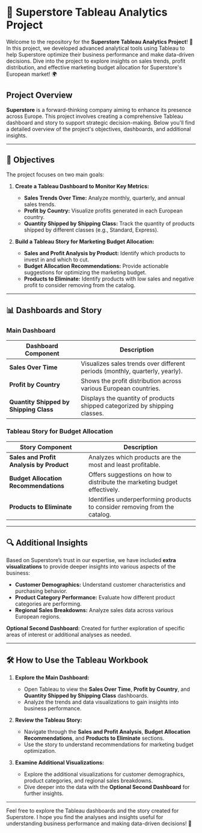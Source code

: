 # 🚀 Superstore Tableau Analytics Project

Welcome to the repository for the **Superstore Tableau Analytics Project**! 🌟  
In this project, we developed advanced analytical tools using Tableau to help Superstore optimize their business performance and make data-driven decisions. Dive into the project to explore insights on sales trends, profit distribution, and effective marketing budget allocation for Superstore's European market! 🌍

## Project Overview

**Superstore** is a forward-thinking company aiming to enhance its presence across Europe. This project involves creating a comprehensive Tableau dashboard and story to support strategic decision-making. Below you'll find a detailed overview of the project's objectives, dashboards, and additional insights.

---

## 🎯 Objectives

The project focuses on two main goals:

1. **Create a Tableau Dashboard to Monitor Key Metrics:**
   - **Sales Trends Over Time:** Analyze monthly, quarterly, and annual sales trends.
   - **Profit by Country:** Visualize profits generated in each European country.
   - **Quantity Shipped by Shipping Class:** Track the quantity of products shipped by different classes (e.g., Standard, Express).

2. **Build a Tableau Story for Marketing Budget Allocation:**
   - **Sales and Profit Analysis by Product:** Identify which products to invest in and which to cut.
   - **Budget Allocation Recommendations:** Provide actionable suggestions for optimizing the marketing budget.
   - **Products to Eliminate:** Identify products with low sales and negative profit to consider removing from the catalog.

---

## 📊 Dashboards and Story

### **Main Dashboard**

| **Dashboard Component**               | **Description**                                                                                 |
|---------------------------------------|---------------------------------------------------------------------------------------------|
| **Sales Over Time**                   | Visualizes sales trends over different periods (monthly, quarterly, yearly).              |
| **Profit by Country**                 | Shows the profit distribution across various European countries.                           |
| **Quantity Shipped by Shipping Class** | Displays the quantity of products shipped categorized by shipping classes.                  |

### **Tableau Story for Budget Allocation**

| **Story Component**                     | **Description**                                                                                 |
|-----------------------------------------|---------------------------------------------------------------------------------------------|
| **Sales and Profit Analysis by Product** | Analyzes which products are the most and least profitable.                                |
| **Budget Allocation Recommendations**   | Offers suggestions on how to distribute the marketing budget effectively.                  |
| **Products to Eliminate**               | Identifies underperforming products to consider removing from the catalog.                  |

---

## 🔍 Additional Insights

Based on Superstore’s trust in our expertise, we have included **extra visualizations** to provide deeper insights into various aspects of the business:

- **Customer Demographics:** Understand customer characteristics and purchasing behavior.
- **Product Category Performance:** Evaluate how different product categories are performing.
- **Regional Sales Breakdowns:** Analyze sales data across various European regions.

**Optional Second Dashboard:** Created for further exploration of specific areas of interest or additional analyses as needed.

---

## 🛠️ How to Use the Tableau Workbook

1. **Explore the Main Dashboard:**
   - Open Tableau to view the **Sales Over Time**, **Profit by Country**, and **Quantity Shipped by Shipping Class** dashboards.
   - Analyze the trends and data visualizations to gain insights into business performance.

2. **Review the Tableau Story:**
   - Navigate through the **Sales and Profit Analysis**, **Budget Allocation Recommendations**, and **Products to Eliminate** sections.
   - Use the story to understand recommendations for marketing budget optimization.

3. **Examine Additional Visualizations:**
   - Explore the additional visualizations for customer demographics, product categories, and regional sales breakdowns.
   - Dive deeper into the data with the **Optional Second Dashboard** for further insights.

---

Feel free to explore the Tableau dashboards and the story created for Superstore. I hope you find the analyses and insights useful for understanding business performance and making data-driven decisions! 🌟

